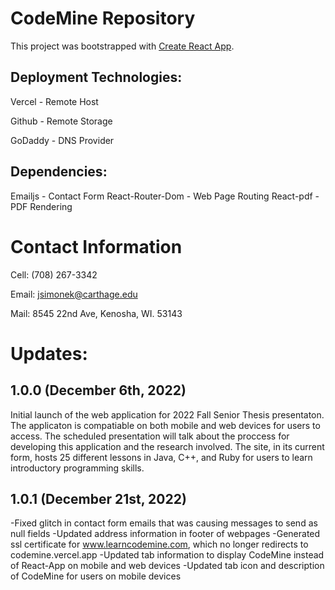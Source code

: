 # CodeMine Repository

This project was bootstrapped with [Create React App](https://github.com/facebook/create-react-app).

## Deployment Technologies:

Vercel  - Remote Host

Github  - Remote Storage

GoDaddy - DNS Provider

## Dependencies:

Emailjs             -   Contact Form
React-Router-Dom    -   Web Page Routing
React-pdf           -   PDF Rendering

# Contact Information

Cell: (708) 267-3342

Email: jsimonek@carthage.edu

Mail: 8545 22nd Ave, Kenosha, WI. 53143

# Updates:

## 1.0.0 (December 6th, 2022)

Initial launch of the web application for 2022 Fall Senior Thesis presentaton. The applicaton is compatiable on both mobile and web devices for users to access. The scheduled presentation will talk about the proccess for developing this application and the research involved. The site, in its current form, hosts 25 different lessons in Java, C++, and Ruby for users to learn introductory programming skills.

## 1.0.1 (December 21st, 2022)

-Fixed glitch in contact form emails that was causing messages to send as null fields
-Updated address information in footer of webpages
-Generated ssl certificate for www.learncodemine.com, which no longer redirects to codemine.vercel.app
-Updated tab information to display CodeMine instead of React-App on mobile and web devices
-Updated tab icon and description of CodeMine for users on mobile devices



